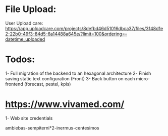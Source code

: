 # File Upload:

User Upload care:
https://app.uploadcare.com/projects/8defbd46d51016dbca37/files/3148d1e2-22b0-49f3-84d5-6a14488a645e/?limit=100&ordering=-datetime_uploaded

# Todos:

1- Full migration of the backend to an hexagonal architecture
2- Finish saving static text configuration (Front)
3- Back button on each micro-frontend (forecast, pestel, kpis)

# https://www.vivamed.com/

1- Web site credentials

ambiebas-sempiterni\*2-inermus-centesimos
